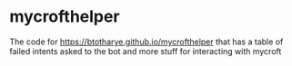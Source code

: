# mycrofthelper
The code for https://btotharye.github.io/mycrofthelper that has a table of failed intents asked to the bot and more stuff for interacting with mycroft
